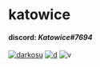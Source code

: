 # katowice

#### discord: *Katowice#7694*

[![darkosu](https://i.imgur.com/V4CzxIn.png)](https://i.imgur.com/V4CzxIn.png)
[![d](https://i.imgur.com/ZiUdmPe.png)](https://i.imgur.com/ZiUdmPe.png) 
![v](https://komarev.com/ghpvc/?username=TheRealOXY&color=B57EDC)
